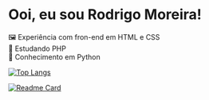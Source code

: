  <div>
 <h1> 
  Ooi, eu sou Rodrigo Moreira! 
 </h1>
<p>
&#x1F5BC; Experiência com fron-end em HTML e CSS <br>
&#x1F418; Estudando PHP <br>
&#x1F40D; Conhecimento em Python <br>
 </P>
</div>


[![Top Langs](https://github-readme-stats.vercel.app/api/top-langs/?username=rodrigomoreiraa&size_weight=1&layout=compact&locale=pt-br&hide_border=true&card_width=400px&bg_color=DEG,0d1117,30363d&title_color=2f81f7&text_color=C2D1AE&ring_color=000&)](https://github.com/rodrigomoreiraa/github-readme-stats) 


 
 [![Readme Card](https://github-readme-stats.vercel.app/api/pin/?username=rodrigomoreiraa&repo=Camara-Links&locale=pt-br&hide_border=true&bg_color=DEG,0d1117,30363d&title_color=2f81f7&text_color=C2D1AE&icon_color=005ad8&)](https://github.com/anuraghazra/github-readme-stats)                      
